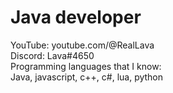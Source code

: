 # Java developer
YouTube: youtube.com/@RealLava
<br>
Discord: Lava#4650
<br>
Programming languages that I know:
<br>Java, javascript, c++, c#, lua, python
